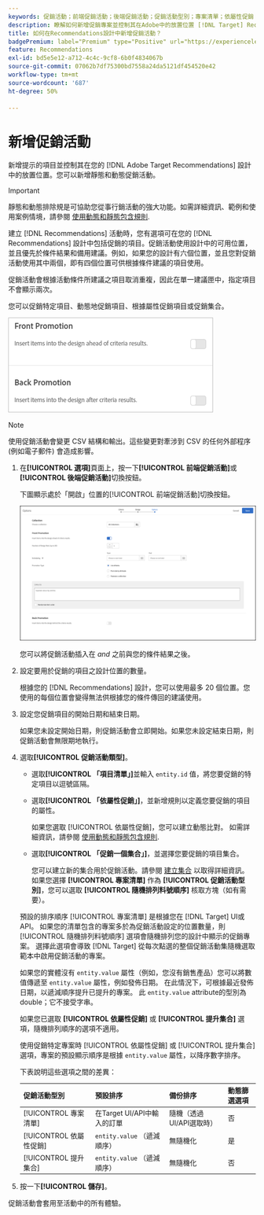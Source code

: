 ```yaml
---
keywords: 促銷活動；前端促銷活動；後端促銷活動；促銷活動型別；專案清單；依屬性促銷；促銷集合
description: 瞭解如何新增促銷專案並控制其在Adobe中的放置位置 [!DNL Target] Recommendations設計。 您可以新增靜態和動態促銷活動。
title: 如何在Recommendations設計中新增促銷活動？
badgePremium: label="Premium" type="Positive" url="https://experienceleague.adobe.com/docs/target/using/introduction/intro.html?lang=en#premium newtab=true" tooltip="See what's included in Target Premium."
feature: Recommendations
exl-id: bd5e5e12-a712-4c4c-9cf8-6b0f4834067b
source-git-commit: 07062b7df75300bd7558a24da5121df454520e42
workflow-type: tm+mt
source-wordcount: '687'
ht-degree: 50%

---
```


# 新增促銷活動

新增提示的項目並控制其在您的 [!DNL Adobe Target Recommendations] 設計中的放置位置。您可以新增靜態和動態促銷活動。

>[!IMPORTANT]
>
>靜態和動態排除規是可協助您從事行銷活動的強大功能。如需詳細資訊、範例和使用案例情境，請參閱 [使用動態和靜態包含規則](/help/main/c-recommendations/c-algorithms/use-dynamic-and-static-inclusion-rules.md#concept_4CB5C0FA705D4E449BD0B37B3D987F9F).

建立 [!DNL Recommendations] 活動時，您有選項可在您的 [!DNL Recommendations] 設計中包括促銷的項目。促銷活動使用設計中的可用位置，並且優先於條件結果和備用建議。例如，如果您的設計有六個位置，並且您對促銷活動使用其中兩個，即有四個位置可供根據條件建議的項目使用。

促銷活動會根據活動條件所建議之項目取消重複，因此在單一建議匣中，指定項目不會顯示兩次。

您可以促銷特定項目、動態地促銷項目、根據屬性促銷項目或促銷集合。

![[!UICONTROL 前端促銷活動] 和 [!UICONTROL 後端促銷活動] 中的選項 [!DNL Target] UI](assets/add_promotion_toggles.png)

>[!NOTE]
>
>使用促銷活動會變更 CSV 結構和輸出。這些變更對牽涉到 CSV 的任何外部程序 (例如電子郵件) 會造成影響。

1. 在&#x200B;**[!UICONTROL 選項]**&#x200B;頁面上，按一下&#x200B;**[!UICONTROL 前端促銷活動]**&#x200B;或&#x200B;**[!UICONTROL 後端促銷活動]**&#x200B;切換按鈕。

   下圖顯示處於「開啟」位置的[!UICONTROL 前端促銷活動]切換按鈕。

   ![新增前端促銷活動選項](/help/main/c-recommendations/t-create-recs-activity/assets/add_promotion_front.png)

   您可以將促銷活動插入在 *and* 之前與您的條件結果之後。

1. 設定要用於促銷的項目之設計位置的數量。

   根據您的 [!DNL Recommendations] 設計，您可以使用最多 20 個位置。您使用的每個位置會變得無法供根據您的條件傳回的建議使用。

1. 設定您促銷項目的開始日期和結束日期。

   如果您未設定開始日期，則促銷活動會立即開始。如果您未設定結束日期，則促銷活動會無限期地執行。

1. 選取&#x200B;**[!UICONTROL 促銷活動類型]**。

   * 選取&#x200B;**[!UICONTROL 「項目清單」]**&#x200B;並輸入 `entity.id` 值，將您要促銷的特定項目以逗號區隔。

   * 選取&#x200B;**[!UICONTROL 「依屬性促銷」]**，並新增規則以定義您要促銷的項目的屬性。

      如果您選取 [!UICONTROL 依屬性促銷]，您可以建立動態比對。 如需詳細資訊，請參閱 [使用動態和靜態包含規則](/help/main/c-recommendations/c-algorithms/use-dynamic-and-static-inclusion-rules.md#concept_4CB5C0FA705D4E449BD0B37B3D987F9F).

   * 選取&#x200B;**[!UICONTROL 「促銷一個集合」]**，並選擇您要促銷的項目集合。

      您可以建立新的集合用於促銷活動。請參閱 [建立集合](/help/main/c-recommendations/c-products/collections.md#task_1256DFF6842141FCAADD9E1428EF7F08) 以取得詳細資訊。
   如果您選擇 **[!UICONTROL 專案清單]** 作為 **[!UICONTROL 促銷活動型別]**，您可以選取 **[!UICONTROL 隨機排列料號順序]** 核取方塊（如有需要）。

   預設的排序順序 [!UICONTROL 專案清單] 是根據您在 [!DNL Target] UI或API。 如果您的清單包含的專案多於為促銷活動設定的位置數量，則 [!UICONTROL 隨機排列料號順序] 選項會隨機排列您的設計中顯示的促銷專案。 選擇此選項會導致 [!DNL Target] 從每次點選的整個促銷活動集隨機選取範本中啟用促銷活動的專案。

   如果您的實體沒有 `entity.value` 屬性（例如，您沒有銷售產品）您可以將數值傳遞至 `entity.value` 屬性，例如發佈日期。 在此情況下，可根據最近發佈日期，以遞減順序提升已提升的專案。 此 `entity.value` attribute的型別為double；它不接受字串。

   如果您已選取 **[!UICONTROL 依屬性促銷]** 或 **[!UICONTROL 提升集合]** 選項，隨機排列順序的選項不適用。

   使用促銷特定專案時 [!UICONTROL 依屬性促銷] 或 [!UICONTROL 提升集合] 選項，專案的預設顯示順序是根據 `entity.value` 屬性，以降序數字排序。

   下表說明這些選項之間的差異：

   | 促銷活動型別 | 預設排序 | 備份排序 | 動態篩選選項 |
   | --- | --- | --- | --- |
   | [!UICONTROL 專案清單] | 在Target UI/API中輸入的訂單 | 隨機（透過UI/API選取時） | 否 |
   | [!UICONTROL 依屬性促銷] | `entity.value` （遞減順序） | 無隨機化 | 是 |
   | [!UICONTROL 提升集合] | `entity.value` （遞減順序） | 無隨機化 | 否 |

1. 按一下&#x200B;**[!UICONTROL 儲存]**。

促銷活動會套用至活動中的所有體驗。
